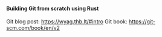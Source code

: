 #### Building Git from scratch using Rust

Git blog post: https://wyag.thb.lt/#intro
Git book: https://git-scm.com/book/en/v2
